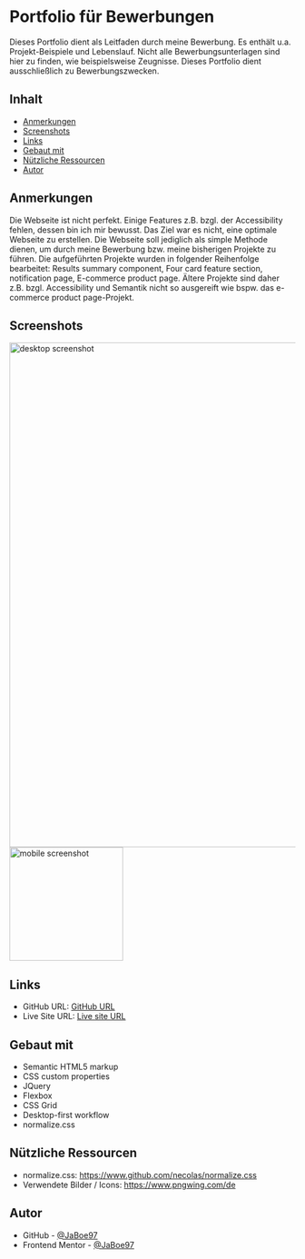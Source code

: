# Portfolio für Bewerbungen

Dieses Portfolio dient als Leitfaden durch meine Bewerbung. Es enthält u.a. Projekt-Beispiele und Lebenslauf. Nicht alle Bewerbungsunterlagen sind hier zu finden, wie beispielsweise Zeugnisse. Dieses Portfolio dient ausschließlich zu Bewerbungszwecken.

## Inhalt

- [Anmerkungen](#anmerkungen)
- [Screenshots](#screenshots)
- [Links](#links)
- [Gebaut mit](#gebaut-mit)
- [Nützliche Ressourcen](#nützliche-ressourcen)
- [Autor](#autor)

## Anmerkungen

Die Webseite ist nicht perfekt. Einige Features z.B. bzgl. der Accessibility fehlen, dessen bin ich mir bewusst. Das Ziel war es nicht, eine optimale Webseite zu erstellen. Die Webseite soll jediglich als simple Methode dienen, um durch meine Bewerbung bzw. meine bisherigen Projekte zu führen.
Die aufgeführten Projekte wurden in folgender Reihenfolge bearbeitet: Results summary component, Four card feature section, notification page, E-commerce product page. Ältere Projekte sind daher z.B. bzgl. Accessibility und Semantik nicht so ausgereift wie bspw. das e-commerce product page-Projekt.

## Screenshots

<img src="images/screenshots/Portfolio desktop version.png" width="889" alt="desktop screenshot"/>
<img src="images/screenshots/Portfolio mobile version.png" width="200" alt="mobile screenshot"/>

## Links

- GitHub URL: [GitHub URL](https://github.com/JaBoe97/portfolio)
- Live Site URL: [Live site URL](https://jaboe97.github.io/portfolio)

## Gebaut mit

- Semantic HTML5 markup
- CSS custom properties
- JQuery
- Flexbox
- CSS Grid
- Desktop-first workflow
- normalize.css

## Nützliche Ressourcen

- normalize.css: https://www.github.com/necolas/normalize.css
- Verwendete Bilder / Icons: https://www.pngwing.com/de

## Autor

- GitHub - [@JaBoe97](https://github.com/JaBoe97)
- Frontend Mentor - [@JaBoe97](https://www.frontendmentor.io/profile/JaBoe97)
